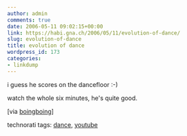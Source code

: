 ```yaml
---
author: admin
comments: true
date: 2006-05-11 09:02:15+00:00
link: https://habi.gna.ch/2006/05/11/evolution-of-dance/
slug: evolution-of-dance
title: evolution of dance
wordpress_id: 173
categories:
- linkdump
---
```




  
i guess he scores on the dancefloor :-)
  
watch the whole six minutes, he's quite good.



[via [boingboing](http://feeds.feedburner.com/boingboing/iBag?m=1273)]





technorati tags: [dance](http://www.technorati.com/tag/dance), [youtube](http://www.technorati.com/tag/youtube)
